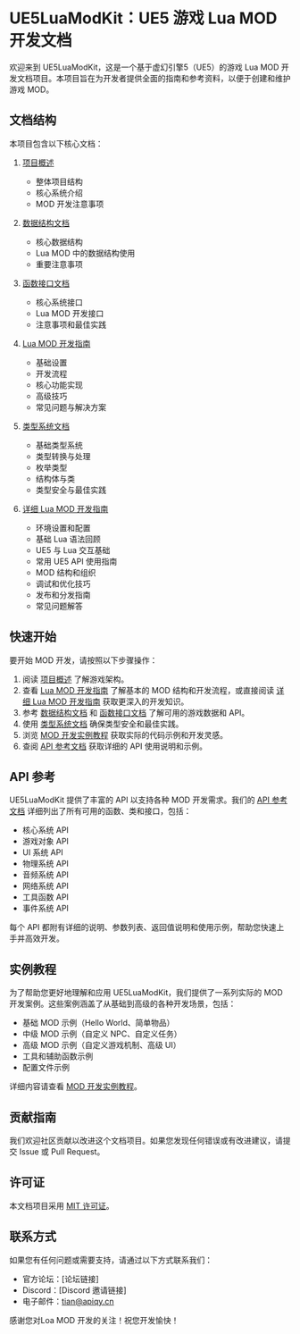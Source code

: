 # UE5LuaModKit：UE5 游戏 Lua MOD 开发文档

欢迎来到 UE5LuaModKit，这是一个基于虚幻引擎5（UE5）的游戏 Lua MOD 开发文档项目。本项目旨在为开发者提供全面的指南和参考资料，以便于创建和维护游戏 MOD。

## 文档结构

本项目包含以下核心文档：

1. [项目概述](project_overview.md)
   - 整体项目结构
   - 核心系统介绍
   - MOD 开发注意事项

2. [数据结构文档](data_structures.md)
   - 核心数据结构
   - Lua MOD 中的数据结构使用
   - 重要注意事项

3. [函数接口文档](function_interfaces.md)
   - 核心系统接口
   - Lua MOD 开发接口
   - 注意事项和最佳实践

4. [Lua MOD 开发指南](lua_modding_guide.md)
   - 基础设置
   - 开发流程
   - 核心功能实现
   - 高级技巧
   - 常见问题与解决方案

5. [类型系统文档](type_system.md)
   - 基础类型系统
   - 类型转换与处理
   - 枚举类型
   - 结构体与类
   - 类型安全与最佳实践

6. [详细 Lua MOD 开发指南](detailed_lua_mod_guide.md)
   - 环境设置和配置
   - 基础 Lua 语法回顾
   - UE5 与 Lua 交互基础
   - 常用 UE5 API 使用指南
   - MOD 结构和组织
   - 调试和优化技巧
   - 发布和分发指南
   - 常见问题解答

## 快速开始

要开始 MOD 开发，请按照以下步骤操作：

1. 阅读 [项目概述](project_overview.md) 了解游戏架构。
2. 查看 [Lua MOD 开发指南](lua_modding_guide.md) 了解基本的 MOD 结构和开发流程，或直接阅读 [详细 Lua MOD 开发指南](detailed_lua_mod_guide.md) 获取更深入的开发知识。
3. 参考 [数据结构文档](data_structures.md) 和 [函数接口文档](function_interfaces.md) 了解可用的游戏数据和 API。
4. 使用 [类型系统文档](type_system.md) 确保类型安全和最佳实践。
5. 浏览 [MOD 开发实例教程](tutorials/mod_examples.md) 获取实际的代码示例和开发灵感。
6. 查阅 [API 参考文档](api_reference.md) 获取详细的 API 使用说明和示例。

## API 参考

UE5LuaModKit 提供了丰富的 API 以支持各种 MOD 开发需求。我们的 [API 参考文档](api_reference.md) 详细列出了所有可用的函数、类和接口，包括：

- 核心系统 API
- 游戏对象 API
- UI 系统 API
- 物理系统 API
- 音频系统 API
- 网络系统 API
- 工具函数 API
- 事件系统 API

每个 API 都附有详细的说明、参数列表、返回值说明和使用示例，帮助您快速上手并高效开发。

## 实例教程

为了帮助您更好地理解和应用 UE5LuaModKit，我们提供了一系列实际的 MOD 开发案例。这些案例涵盖了从基础到高级的各种开发场景，包括：

- 基础 MOD 示例（Hello World、简单物品）
- 中级 MOD 示例（自定义 NPC、自定义任务）
- 高级 MOD 示例（自定义游戏机制、高级 UI）
- 工具和辅助函数示例
- 配置文件示例

详细内容请查看 [MOD 开发实例教程](tutorials/mod_examples.md)。

## 贡献指南

我们欢迎社区贡献以改进这个文档项目。如果您发现任何错误或有改进建议，请提交 Issue 或 Pull Request。

## 许可证

本文档项目采用 [MIT 许可证](LICENSE)。

## 联系方式

如果您有任何问题或需要支持，请通过以下方式联系我们：

- 官方论坛：[论坛链接]
- Discord：[Discord 邀请链接]
- 电子邮件：tian@apiqy.cn

感谢您对Loa MOD 开发的关注！祝您开发愉快！